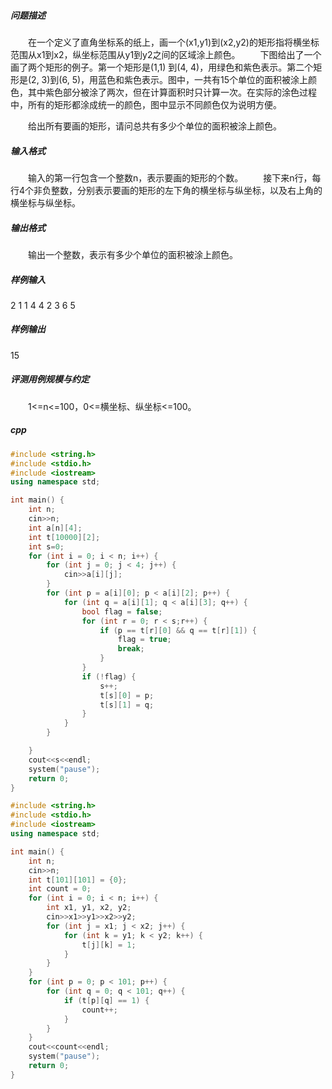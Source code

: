 ##### 问题描述
　　在一个定义了直角坐标系的纸上，画一个(x1,y1)到(x2,y2)的矩形指将横坐标范围从x1到x2，纵坐标范围从y1到y2之间的区域涂上颜色。
　　下图给出了一个画了两个矩形的例子。第一个矩形是(1,1) 到(4, 4)，用绿色和紫色表示。第二个矩形是(2, 3)到(6, 5)，用蓝色和紫色表示。图中，一共有15个单位的面积被涂上颜色，其中紫色部分被涂了两次，但在计算面积时只计算一次。在实际的涂色过程中，所有的矩形都涂成统一的颜色，图中显示不同颜色仅为说明方便。

　　给出所有要画的矩形，请问总共有多少个单位的面积被涂上颜色。
##### 输入格式
　　输入的第一行包含一个整数n，表示要画的矩形的个数。
　　接下来n行，每行4个非负整数，分别表示要画的矩形的左下角的横坐标与纵坐标，以及右上角的横坐标与纵坐标。
##### 输出格式
　　输出一个整数，表示有多少个单位的面积被涂上颜色。
##### 样例输入
2
1 1 4 4
2 3 6 5
##### 样例输出
15
##### 评测用例规模与约定
　　1<=n<=100，0<=横坐标、纵坐标<=100。
##### cpp
```c++
#include <string.h>
#include <stdio.h>
#include <iostream>
using namespace std;

int main() {
    int n;
    cin>>n;
    int a[n][4];
    int t[10000][2];
    int s=0;
    for (int i = 0; i < n; i++) {
        for (int j = 0; j < 4; j++) {
            cin>>a[i][j];
        }
        for (int p = a[i][0]; p < a[i][2]; p++) {
            for (int q = a[i][1]; q < a[i][3]; q++) {
                bool flag = false;
                for (int r = 0; r < s;r++) {
                    if (p == t[r][0] && q == t[r][1]) {
                        flag = true;
                        break;
                    }
                }
                if (!flag) {
                    s++;
                    t[s][0] = p;
                    t[s][1] = q;
                }
            }
        }

    }
    cout<<s<<endl;
    system("pause");
    return 0;
}
```

```c++
#include <string.h>
#include <stdio.h>
#include <iostream>
using namespace std;

int main() {
    int n;
    cin>>n;
    int t[101][101] = {0};
    int count = 0;
    for (int i = 0; i < n; i++) {
        int x1, y1, x2, y2;
        cin>>x1>>y1>>x2>>y2;
        for (int j = x1; j < x2; j++) {
            for (int k = y1; k < y2; k++) {
                t[j][k] = 1;
            }
        }
    }
    for (int p = 0; p < 101; p++) {
        for (int q = 0; q < 101; q++) {
            if (t[p][q] == 1) {
                count++;
            }
        }
    }
    cout<<count<<endl;
    system("pause");
    return 0;
}
```
